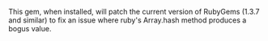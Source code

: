 This gem, when installed, will patch the current version of 
RubyGems (1.3.7 and similar) to fix an issue where ruby's
Array.hash method produces a bogus value.

